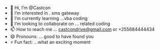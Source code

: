 - 👋 Hi, I’m @Castcon
- 👀 I’m interested in . sms gateway 
- 🌱 I’m currently learning ...vba coding
- 💞️ I’m looking to collaborate on ... related coding
- 📫 How to reach me ... castcondrive@gmail.com or +255684444434
- 😄 Pronouns: ... good to have found you 
- ⚡ Fun fact: ...what an exciting moment 

<!---
Castcon/Castcon is a ✨ special ✨ repository because its `README.md` (this file) appears on your GitHub profile.
You can click the Preview link to take a look at your changes.
--->
